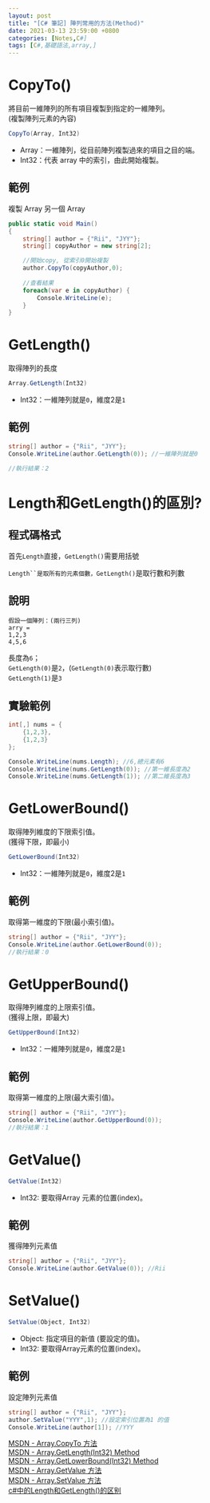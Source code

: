 ```yaml
---
layout: post
title: "[C# 筆記] 陣列常用的方法(Method)"
date: 2021-03-13 23:59:00 +0800
categories: [Notes,C#]
tags: [C#,基礎語法,array,]
---
```



# CopyTo()
將目前一維陣列的所有項目複製到指定的一維陣列。      
(複製陣列元素的內容)

```c#
CopyTo(Array, Int32)
```

- Array：一維陣列，從目前陣列複製過來的項目之目的端。
- Int32：代表 array 中的索引，由此開始複製。


## 範例
複製 Array 另一個 Array 

```c#
public static void Main()
{
    string[] author = {"Rii", "JYY"};
    string[] copyAuthor = new string[2];

    //開始copy, 從索引0開始複製
    author.CopyTo(copyAuthor,0);
    
    //查看結果
    foreach(var e in copyAuthor) {
        Console.WriteLine(e);
    }
}
```

# GetLength()

取得陣列的長度

```c#
Array.GetLength(Int32)
```

- Int32：一維陣列就是`0`，維度2是`1`


## 範例

```c#
string[] author = {"Rii", "JYY"};
Console.WriteLine(author.GetLength(0)); //一維陣列就是0

//執行結果：2
```

# Length和GetLength()的區別?

## 程式碼格式
首先`Length`直接，`GetLength()`需要用括號       

`Length``是取所有的元素個數，GetLength()`是取行數和列數     

## 說明

```
假設一個陣列：(兩行三列)
arry =
1,2,3
4,5,6
```

長度為`6`；     
`GetLength(0)`是`2`，(`GetLength(0)`表示取行數)        
`GetLength(1)`是`3`

## 實驗範例

```c#
int[,] nums = {
    {1,2,3},
    {1,2,3}
};

Console.WriteLine(nums.Length); //6,總元素有6
Console.WriteLine(nums.GetLength(0)); //第一維長度為2
Console.WriteLine(nums.GetLength(1)); //第二維長度為3
```

# GetLowerBound()

取得陣列維度的下限索引值。        
(獲得下限，即最小)

```c#
GetLowerBound(Int32) 
```
- Int32：一維陣列就是`0`，維度2是`1`

## 範例

取得第一維度的下限(最小索引值)。        


```c#
string[] author = {"Rii", "JYY"};
Console.WriteLine(author.GetLowerBound(0)); 
//執行結果：0
```


# GetUpperBound()

取得陣列維度的上限索引值。        
(獲得上限，即最大)

```c#
GetUpperBound(Int32) 
```
- Int32：一維陣列就是`0`，維度2是`1`

## 範例

取得第一維度的上限(最大索引值)。        


```c#
string[] author = {"Rii", "JYY"};
Console.WriteLine(author.GetUpperBound(0)); 
//執行結果：1
```

# GetValue()

```c#
GetValue(Int32)
```
- Int32: 要取得Array 元素的位置(index)。

## 範例

獲得陣列元素值

```c#
string[] author = {"Rii", "JYY"};
Console.WriteLine(author.GetValue(0)); //Rii
```

# SetValue()

```c#
SetValue(Object, Int32)
```
- Object: 指定項目的新值 (要設定的值)。
- Int32: 要取得Array元素的位置(index)。

## 範例
設定陣列元素值

```c#
string[] author = {"Rii", "JYY"};
author.SetValue("YYY",1); //設定索引位置為1 的值
Console.WriteLine(author[1]); //YYY
```

[MSDN - Array.CopyTo 方法](https://learn.microsoft.com/zh-tw/dotnet/api/system.array.copyto?view=net-8.0)      
[MSDN - Array.GetLength(Int32) Method](https://learn.microsoft.com/zh-tw/dotnet/api/system.array.getlength?view=net-8.0)       
[MSDN - Array.GetLowerBound(Int32) Method](https://learn.microsoft.com/en-us/dotnet/api/system.array.getlowerbound?view=net-8.0)    
[MSDN - Array.GetValue 方法](https://learn.microsoft.com/zh-tw/dotnet/api/system.array.getvalue?view=net-7.0)       
[MSDN - Array.SetValue 方法](https://learn.microsoft.com/zh-tw/dotnet/api/system.array.setvalue?view=net-8.0)     
[c#中的Length和GetLength()的区别](https://blog.csdn.net/weixin_41529093/article/details/105346526)